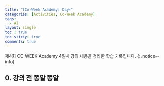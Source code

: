 ```yaml
---
title: "[Co-Week Academy] Day4"
categories: [Activities, Co-Week Academy]
tags:
  - AI
layout: single
toc : true
toc_sticky: true
comments: true
---
```


제4회 CO-WEEK Academy 4일차 강의 내용을 정리한 학습 기록입니다.
{: .notice--info}


## 0. 강의 전 쫑알 쫑알
